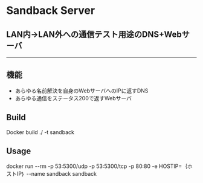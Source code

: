 # Sandback Server

## LAN内→LAN外への通信テスト用途のDNS+Webサーバ

---

## 機能

* あらゆる名前解決を自身のWebサーバへのIPに返すDNS
* あらゆる通信をステータス200で返すWebサーバ

## Build

Docker build ./ -t sandback

## Usage

docker run --rm -p 53:5300/udp -p 53:5300/tcp -p 80:80 -e HOSTIP=｛ホストIP｝ --name sandback sandback

